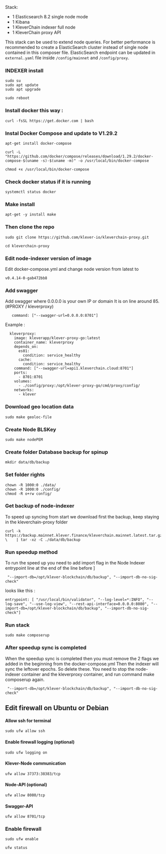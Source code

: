 
Stack:
 - 1 Elasticsearch 8.2 single node mode
 - 1 Kibana
 - 1 KleverChain indexer full node
 - 1 KleverChain proxy API

This stack can be used to extend node queries. For better performance is recommended to create a ElasticSearch cluster instead of single node contained in this composer file. ElasticSearch endpoint can be updated in `external.yaml` file inside `/config/mainnet` and `/config/proxy`.

### INDEXER install 

```
sudo su
sudo apt update
sudo apt upgrade
```
```
sudo reboot
```

### Install docker this way : 
```
curl -fsSL https://get.docker.com | bash
```

### Instal Docker Compose and update to V1.29.2
```
apt-get install docker-compose
```
```
curl -L "https://github.com/docker/compose/releases/download/1.29.2/docker-compose-$(uname -s)-$(uname -m)" -o /usr/local/bin/docker-compose
```
```
chmod +x /usr/local/bin/docker-compose
```
### Check docker status if it is running
```
systemctl status docker
```

### Make install
```
apt-get -y install make
```

### Then clone the repo
```
sudo git clone https://github.com/klever-io/kleverchain-proxy.git
```
```
cd kleverchain-proxy
```

### Edit node-indexer version of image
Edit docker-compose.yml and change node version from latest to 
```
v0.4.14-0-gab472bb8 
```

### Add swagger 
Add swagger where 0.0.0.0 is your own IP or domain
It is on line around 85. (#PROXY / kleverproxy)
```
   command: ["--swagger-url=0.0.0.0:8701"]
```
Example : 
```
  kleverproxy:
    image: kleverapp/klever-proxy-go:latest
    container_name: kleverproxy
    depends_on:
      es01:
        condition: service_healthy
      cache:
        condition: service_healthy
    command: ["--swagger-url=api1.kleverchain.cloud:8701"]
    ports:
      - 8701:8701
    volumes:
      - ./config/proxy:/opt/klever-proxy-go/cmd/proxy/config/
    networks:
      - klever
```

### Download geo location data
```
sudo make geoloc-file
```

### Create Node BLSKey
```
sudo make nodePEM
```

### Create folder Database backup for spinup
```
mkdir data/db/backup
```

### Set folder rights
```
chown -R 1000:0 ./data/
chown -R 1000:0 ./config/
chmod -R o+rw config/
```
### Get backup of node-indexer
To speed up syncing from start we download first the backup, keep staying in the kleverchain-proxy folder
```
curl -k https://backup.mainnet.klever.finance/kleverchain.mainnet.latest.tar.gz \    | tar -xz -C ./data/db/backup
```

### Run speedup method
To run the speed up you need to add import flag in the Node Indexer entrypoint line at the end of the line before ] 
```
 "--import-db=/opt/klever-blockchain/db/backup", "--import-db-no-sig-check"
```

looks like this : 
```
entrypoint: [ "/usr/local/bin/validator", "--log-level=*:INFO", "--log-save", "--use-log-view", "--rest-api-interface=0.0.0.0:8080", "--import-db=/opt/klever-blockchain/db/backup", "--import-db-no-sig-check"]
```

### Run stack
```
sudo make composerup
```

### After speedup sync is completed
When the speedup sync is completed then you must remove the 2 flags we added in the beginning from the docker-compose.yml
Then the indexer will sync the leftover epochs. So delete these. You need to stop the node-indexer container and the kleverproxy container, and run command make composerup again.
```
 "--import-db=/opt/klever-blockchain/db/backup", "--import-db-no-sig-check"
```

## Edit firewall on Ubuntu or Debian

#### Allow ssh for terminal
```
sudo ufw allow ssh
```
#### Enable firewall logging (optional)
```
sudo ufw logging on
```
#### Klever-Node communication
```
ufw allow 37373:38383/tcp
```
#### Node-API (optional)
```
ufw allow 8080/tcp
```
#### Swagger-API
```
ufw allow 8701/tcp
```
### Enable firewall
```
sudo ufw enable
```

```
ufw status
```